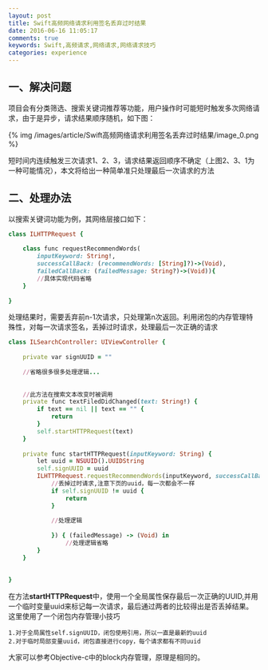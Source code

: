 ```yaml
---
layout: post
title: Swift高频网络请求利用签名丢弃过时结果
date: 2016-06-16 11:05:17
comments: true
keywords: Swift,高频请求,网络请求,网络请求技巧
categories: experience
---
```

## 一、解决问题

项目会有分类筛选、搜索关键词推荐等功能，用户操作时可能短时触发多次网络请求，由于是异步，请求结果顺序随机，如下图：

{% img /images/article/Swift高频网络请求利用签名丢弃过时结果/image_0.png %}

<!-- more -->

短时间内连续触发三次请求1、2、3，请求结果返回顺序不确定（上图2、3、1为一种可能情况），本文将给出一种简单准只处理最后一次请求的方法


## 二、处理办法

以搜索关键词功能为例，其网络层接口如下：

``` ruby
class ILHTTPRequest {
    
    class func requestRecommendWords(
        inputKeyword: String!,
        successCallBack: (recommendWords: [String]?)->(Void),
        failedCallBack: (failedMessage: String?)->(Void)){
        //具体实现代码省略
    }
    
}
```

处理结果时，需要丢弃前n-1次请求，只处理第n次返回。利用闭包的内存管理特殊性，对每一次请求签名，丢掉过时请求，处理最后一次正确的请求

``` ruby
class ILSearchController: UIViewController {
    
    private var signUUID = ""
    
    //省略很多很多处理逻辑...
    
    
    //此方法在搜索文本改变时被调用
    private func textFiledDidChanged(text: String!) {
        if text == nil || text == "" {
            return
        }
        self.startHTTPRequest(text)
    }
    
    private func startHTTPRequest(inputKeyword: String) {
        let uuid = NSUUID().UUIDString
        self.signUUID = uuid
        ILHTTPRequest.requestRecommendWords(inputKeyword, successCallBack: { (recommendWords) -> (Void) in
            //丢掉过时请求,注意下页的uuid，每一次都会不一样
            if self.signUUID != uuid {
                return
            }
            
            //处理逻辑
            
            }) { (failedMessage) -> (Void) in
                //处理逻辑省略
        }
    }
    
    
}

```

在方法**startHTTPRequest**中，使用一个全局属性保存最后一次正确的UUID,并用一个临时变量uuid来标记每一次请求，最后通过两者的比较得出是否丢掉结果。这里使用了一个闭包内存管理小技巧

	1.对于全局属性self.signUUID，闭包使用引用，所以一直是最新的uuid
	2.对于临时局部变量uuid，闭包直接进行copy，每个请求都有不同uuid
	
大家可以参考Objective-c中的block内存管理，原理是相同的。
